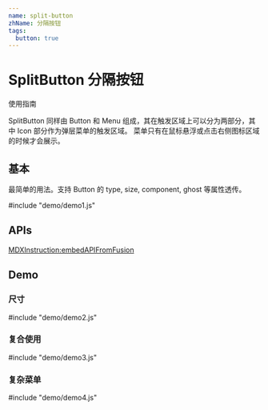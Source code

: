 ```yaml
---
name: split-button
zhName: 分隔按钮
tags:
  button: true
---
```


# SplitButton 分隔按钮

使用指南

SplitButton 同样由 Button 和 Menu 组成，其在触发区域上可以分为两部分，其中 Icon 部分作为弹层菜单的触发区域。 菜单只有在鼠标悬浮或点击右侧图标区域的时候才会展示。

## 基本

最简单的用法。支持 Button 的 type, size, component, ghost 等属性透传。

#include "demo/demo1.js"

## APIs

[MDXInstruction:embedAPIFromFusion](https://github.com/alibaba-fusion/next/blob/master/docs/split-button/index.md)

## Demo

### 尺寸

#include "demo/demo2.js"

### 复合使用

#include "demo/demo3.js"

### 复杂菜单

#include "demo/demo4.js"
